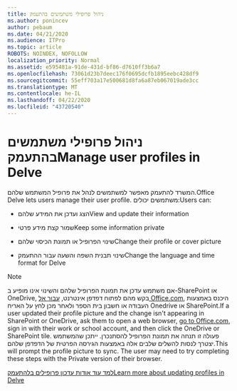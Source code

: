 ```yaml
---
title: ניהול פרופילי משתמשים בהתעמק
ms.author: ponincev
author: pebaum
ms.date: 04/21/2020
ms.audience: ITPro
ms.topic: article
ROBOTS: NOINDEX, NOFOLLOW
localization_priority: Normal
ms.assetid: e595481a-91de-431d-bf86-d7610ff3b6a7
ms.openlocfilehash: 73061d23b7deec176f0695dcfb1895eebc428df9
ms.sourcegitcommit: 55eff703a17e500681d8fa6a87eb067019ade3cc
ms.translationtype: MT
ms.contentlocale: he-IL
ms.lasthandoff: 04/22/2020
ms.locfileid: "43720540"
---
```

# <a name="manage-user-profiles-in-delve"></a><span data-ttu-id="68e3b-102">ניהול פרופילי משתמשים בהתעמק</span><span class="sxs-lookup"><span data-stu-id="68e3b-102">Manage user profiles in Delve</span></span>

<span data-ttu-id="68e3b-103">המשרד להתעמק מאפשר למשתמשים לנהל את פרופיל המשתמש שלהם.</span><span class="sxs-lookup"><span data-stu-id="68e3b-103">Office Delve lets users manage their user profile.</span></span> <span data-ttu-id="68e3b-104">משתמשים יכולים:</span><span class="sxs-lookup"><span data-stu-id="68e3b-104">Users can:</span></span>
  
- <span data-ttu-id="68e3b-105">הצג ועדכן את המידע שלהם</span><span class="sxs-lookup"><span data-stu-id="68e3b-105">View and update their information</span></span>
    
- <span data-ttu-id="68e3b-106">שמור קצת מידע פרטי</span><span class="sxs-lookup"><span data-stu-id="68e3b-106">Keep some information private</span></span>
    
- <span data-ttu-id="68e3b-107">שינוי הפרופיל או תמונת הכיסוי שלהם</span><span class="sxs-lookup"><span data-stu-id="68e3b-107">Change their profile or cover picture</span></span>
    
- <span data-ttu-id="68e3b-108">שינוי תבנית השפה והשעה עבור ההתעמק</span><span class="sxs-lookup"><span data-stu-id="68e3b-108">Change the language and time format for Delve</span></span>
    
> [!NOTE]
> <span data-ttu-id="68e3b-109">אם משתמש עדכן את תמונת הפרופיל שלהם והשינוי אינו מופיע ב-SharePoint או OneDrive, בקש מהם לפתוח דפדפן אינטרנט, [עבור אל Office.com](https://www.office.com), היכנס באמצעות העבודה או חשבון בית הספר ולאחר מכן לחץ על האריח Onedrive או SharePoint.</span><span class="sxs-lookup"><span data-stu-id="68e3b-109">If a user updated their profile picture and the change isn't appearing in SharePoint or OneDrive, ask them to open a web browser, [go to Office.com](https://www.office.com), sign in with their work or school account, and then click the OneDrive or SharePoint tile.</span></span> <span data-ttu-id="68e3b-110">פעולה זו תנחה את תמונת הפרופיל להסתנכרן. ייתכן שהמשתמש יצטרך לנסות להשלים שלבים אלה באמצעות הגירסה הפרטית של הדפדפן שלהם.</span><span class="sxs-lookup"><span data-stu-id="68e3b-110">This will prompt the profile picture to sync. The user may need to try completing these steps with the Private version of their browser.</span></span> 
  
[<span data-ttu-id="68e3b-111">למד עוד אודות עדכון פרופילים בלהתעמק</span><span class="sxs-lookup"><span data-stu-id="68e3b-111">Learn more about updating profiles in Delve</span></span>](https://go.microsoft.com/fwlink/?linkid=735070)
  

